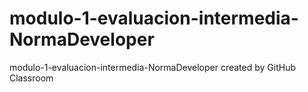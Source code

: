 # modulo-1-evaluacion-intermedia-NormaDeveloper
modulo-1-evaluacion-intermedia-NormaDeveloper created by GitHub Classroom
